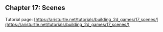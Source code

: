 ## Chapter 17: Scenes

Tutorial page: [https://aristurtle.net/tutorials/building_2d_games/17_scenes/](https://aristurtle.net/tutorials/building_2d_games/17_scenes/)